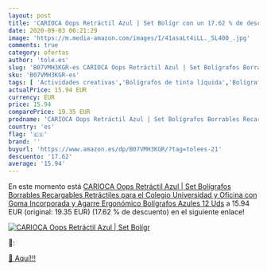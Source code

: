 ```yaml
---
layout: post
title: 'CARIOCA Oops Retráctil Azul | Set Bolígr con un 17.62 % de descuento'
date: 2020-09-03 06:21:29
image: 'https://m.media-amazon.com/images/I/41asaLt4iLL._SL400_.jpg'
comments: true
category: ofertas
author: 'tole.es'
slug: 'B07VMH3KGR-es CARIOCA Oops Retráctil Azul | Set Bolígrafos Borrables...'
sku: 'B07VMH3KGR-es'
tags: [ 'Actividades creativas','Bolígrafos de tinta líquida','Bolígrafos y recambios','Bolígrafos, lápices y útiles de escritura','Juguetes','Juguetes y juegos','Material de educación infantil','Material de escritura y dibujo para niños','Material escolar y educativo','Mosaicos para niños','Oficina y papelería','Pinturas','Rotuladores de colores para niños','Témperas y pinturas para murales','bolígrafos', ]
actualPrice: 15.94 EUR
currency: EUR
price: 15.94
comparePrice: 19.35 EUR
prodname: 'CARIOCA Oops Retráctil Azul | Set Bolígrafos Borrables Recargables Retráctiles para el Colegio  Universidad y Oficina con Goma Incorporada y Agarre Ergonómico  Bolígrafos Azules  12 Uds'
country: 'es'
flag: '🇪🇸'
brand: ''
buyurl: 'https://www.amazon.es/dp/B07VMH3KGR/?tag=tolees-21'
descuento: '17.62'
average: '15.94'
---
```


En este momento está [CARIOCA Oops Retráctil Azul | Set Bolígrafos Borrables Recargables Retráctiles para el Colegio  Universidad y Oficina con Goma Incorporada y Agarre Ergonómico  Bolígrafos Azules  12 Uds](https://www.amazon.es/dp/B07VMH3KGR/?tag=tolees-21) a 15.94 EUR (original: 19.35 EUR) (17.62 %  de descuento) en el siguiente enlace!

[![CARIOCA Oops Retráctil Azul | Set Bolígr](https://m.media-amazon.com/images/I/41asaLt4iLL._SL400_.jpg)](https://www.amazon.es/dp/B07VMH3KGR/?tag=tolees-21)

🔎:


[🛒 Aquí!!!](https://www.amazon.es/dp/B07VMH3KGR/?tag=tolees-21)
